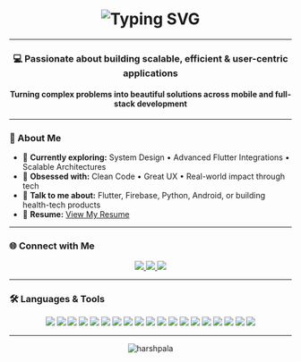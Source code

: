 <!-- Typing effect header -->
<h1 align="center">
  <img src="https://readme-typing-svg.demolab.com?font=Fira+Code&duration=2000&pause=1000&color=00F59C&center=true&vCenter=true&width=435&lines=Hi+%F0%9F%91%8B%2C+I'm+Harsh+Pala!;Software+Development+Engineer;Flutter+%26+Cross-platform+Enthusiast" alt="Typing SVG" />
</h1>

---

<h3 align="center">💻 Passionate about building scalable, efficient & user-centric applications</h3>
<h4 align="center">Turning complex problems into beautiful solutions across mobile and full-stack development</h4>

---

### 🧠 About Me

- 🌱 **Currently exploring:** System Design • Advanced Flutter Integrations • Scalable Architectures  
- 🚀 **Obsessed with:** Clean Code • Great UX • Real-world impact through tech  
- 💬 **Talk to me about:** Flutter, Firebase, Python, Android, or building health-tech products  
- 📄 **Resume:** [View My Resume](https://drive.google.com/file/d/19DSbrGdNH_oOLD89FCVXMZ2CtEByvYQi/view?usp=drive_link)

---

### 🌐 Connect with Me

<p align="center">
  <a href="https://linkedin.com/in/harshpala" target="_blank">
    <img src="https://img.shields.io/badge/LinkedIn-0077B5?style=for-the-badge&logo=linkedin&logoColor=white"/>
  </a>
  <a href="https://instagram.com/palaharsh" target="_blank">
    <img src="https://img.shields.io/badge/Instagram-E4405F?style=for-the-badge&logo=instagram&logoColor=white"/>
  </a>
  <a href="mailto:harshpala1@gmail.com" target="_blank">
    <img src="https://img.shields.io/badge/Email-D14836?style=for-the-badge&logo=gmail&logoColor=white"/>
  </a>
</p>

---

### 🛠️ Languages & Tools

<p align="center">
  <!-- Programming & Mobile -->
  <img src="https://img.shields.io/badge/Dart-0175C2?style=for-the-badge&logo=dart&logoColor=white"/>
  <img src="https://img.shields.io/badge/Flutter-02569B?style=for-the-badge&logo=flutter&logoColor=white"/>
  <img src="https://img.shields.io/badge/Java-ED8B00?style=for-the-badge&logo=java&logoColor=white"/>
  <img src="https://img.shields.io/badge/Kotlin-7F52FF?style=for-the-badge&logo=kotlin&logoColor=white"/>
  <img src="https://img.shields.io/badge/Swift-FA7343?style=for-the-badge&logo=swift&logoColor=white"/>
  <img src="https://img.shields.io/badge/C-A8B9CC?style=for-the-badge&logo=c&logoColor=white"/>
  <img src="https://img.shields.io/badge/C++-00599C?style=for-the-badge&logo=c%2B%2B&logoColor=white"/>

  <!-- Data & Backend -->
  <img src="https://img.shields.io/badge/Python-3776AB?style=for-the-badge&logo=python&logoColor=white"/>
  <img src="https://img.shields.io/badge/Pandas-150458?style=for-the-badge&logo=pandas&logoColor=white"/>
  <img src="https://img.shields.io/badge/Seaborn-00CED1?style=for-the-badge&logo=seaborn&logoColor=white"/>
  <img src="https://img.shields.io/badge/MySQL-4479A1?style=for-the-badge&logo=mysql&logoColor=white"/>
  <img src="https://img.shields.io/badge/SQLite-003B57?style=for-the-badge&logo=sqlite&logoColor=white"/>
  <img src="https://img.shields.io/badge/Firebase-FFCA28?style=for-the-badge&logo=firebase&logoColor=black"/>
  <img src="https://img.shields.io/badge/TensorFlow-FF6F00?style=for-the-badge&logo=tensorflow&logoColor=white"/>

  <!-- Tools & DevOps -->
  <img src="https://img.shields.io/badge/Gradle-02303A?style=for-the-badge&logo=gradle&logoColor=white"/>
  <img src="https://img.shields.io/badge/Git-F05032?style=for-the-badge&logo=git&logoColor=white"/>
  <img src="https://img.shields.io/badge/Android-3DDC84?style=for-the-badge&logo=android&logoColor=white"/>
  <img src="https://img.shields.io/badge/Docker-2496ED?style=for-the-badge&logo=docker&logoColor=white"/>
  <img src="https://img.shields.io/badge/Kubernetes-326CE5?style=for-the-badge&logo=kubernetes&logoColor=white"/>
</p>

---

<p align="center">
  <img src="https://komarev.com/ghpvc/?username=harshpala&label=Profile%20views&color=0e75b6&style=flat" alt="harshpala" />
</p>
